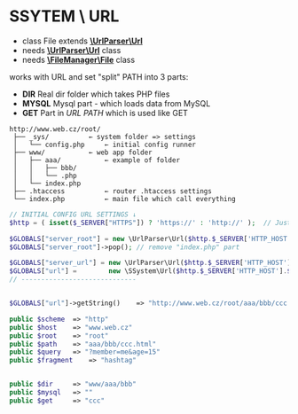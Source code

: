 # SSYTEM \ URL
- class File extends [**\UrlParser\Url**](https://github.com/Zerig/url-parser)
- needs [**\UrlParser\Url**](https://github.com/Zerig/url-parser) class
- needs [**\FileManager\File**](https://github.com/Zerig/file-manager) class

works with URL and set "split" PATH into 3 parts:
- **DIR** Real dir folder which takes PHP files
- **MYSQL** Mysql part - which loads data from MySQL
- **GET** Part in *URL PATH* which is used like GET

```code
http://www.web.cz/root/
 ├── _sys/			← system folder => settings
 │   └── config.php		← initial config runner
 ├── www/			← web app folder
 │   ├── aaa/			← example of folder
 │   │   ├── bbb/
 │   │   └── .php
 │   └── index.php
 ├── .htaccess			← router .htaccess settings
 └── index.php			← main file which call everything
```
```php
// INITIAL CONFIG URL SETTINGS ↓
$http = ( isset($_SERVER["HTTPS"]) ? 'https://' : 'http://' );	// Just get which type the URL is

$GLOBALS["server_root"] = new \UrlParser\Url($http.$_SERVER['HTTP_HOST'].$_SERVER['PHP_SELF']);		// set root folder as ROOT
$GLOBALS["server_root"]->pop();	// remove "index.php" part

$GLOBALS["server_url"] = new \UrlParser\Url($http.$_SERVER['HTTP_HOST'].$_SERVER['PHP_SELF']);
$GLOBALS["url"] =		 new \SSystem\Url($http.$_SERVER['HTTP_HOST'].$_SERVER['REQUEST_URI'], clone $GLOBALS["server_url"]);
// -----------------------------


$GLOBALS["url"]->getString()	=> "http://www.web.cz/root/aaa/bbb/ccc.html?member=me&age=15#hashtag"

public $scheme 	=> "http"
public $host 	=> "www.web.cz"
public $root 	=> "root"
public $path 	=> "aaa/bbb/ccc.html"
public $query 	=> "?member=me&age=15"
public $fragment 	=> "hashtag"


public $dir		=> "www/aaa/bbb"
public $mysql	=> ""
public $get		=> "ccc"
```

